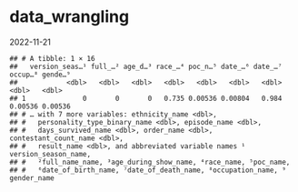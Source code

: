 data_wrangling
================
2022-11-21

    ## # A tibble: 1 × 16
    ##   version_seas…¹ full_…² age_d…³ race_…⁴ poc_n…⁵ date_…⁶ date_…⁷ occup…⁸ gende…⁹
    ##            <dbl>   <dbl>   <dbl>   <dbl>   <dbl>   <dbl>   <dbl>   <dbl>   <dbl>
    ## 1              0       0       0   0.735 0.00536 0.00804   0.984 0.00536 0.00536
    ## # … with 7 more variables: ethnicity_name <dbl>,
    ## #   personality_type_binary_name <dbl>, episode_name <dbl>,
    ## #   days_survived_name <dbl>, order_name <dbl>, contestant_count_name <dbl>,
    ## #   result_name <dbl>, and abbreviated variable names ¹​version_season_name,
    ## #   ²​full_name_name, ³​age_during_show_name, ⁴​race_name, ⁵​poc_name,
    ## #   ⁶​date_of_birth_name, ⁷​date_of_death_name, ⁸​occupation_name, ⁹​gender_name
